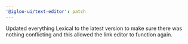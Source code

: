 ```yaml
---
'@igloo-ui/text-editor': patch
---
```


Updated everything Lexical to the latest version to make sure there was nothing conflicting and this allowed the link editor to function again.
